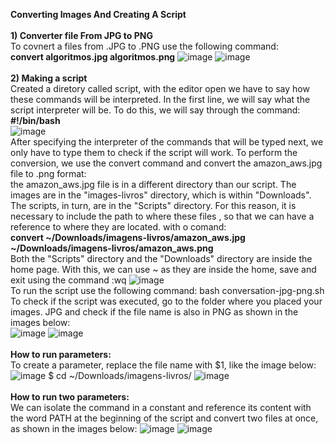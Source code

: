 <b> Converting Images And Creating A Script</b>
<br>
<br>
<b> 1) Converter file From JPG to PNG</b>
</br>
To covnert a files from .JPG to .PNG use the following command:
   <br>
   <b> convert algoritmos.jpg algoritmos.png</b>
![image](https://github.com/andregomesrocha/script-by-Alura/assets/84783787/b97ccf96-67e2-4588-885c-cb1003e5bbe0)
![image](https://github.com/andregomesrocha/script-by-Alura/assets/84783787/8c4d44e4-7adb-4add-a606-5ece2e8d2a95)
<br>
<br>
<b> 2) Making a script</b>
<br>
Created a diretory called script, with the editor open we have to say how these commands will be interpreted. In the first line, we will say what the script interpreter will be. To do this, we will say through the command:
<br>
<b>#!/bin/bash</b>
<br>
![image](https://github.com/andregomesrocha/script-by-Alura/assets/84783787/e90a4ff5-7edb-45fb-a316-01982ae19986)
<br>
After specifying the interpreter of the commands that will be typed next, we only have to type them to check if the script will work. To perform the conversion, we use the convert command and convert the amazon_aws.jpg file to .png format:
<br>
the amazon_aws.jpg file is in a different directory than our script. The images are in the "images-livros" directory, which is within "Downloads". The scripts, in turn, are in the "Scripts" directory. For this reason, it is necessary to include the path to where these files , so that we can have a reference to where they are located.
with o comand:
<br>
<b>convert ~/Downloads/imagens-livros/amazon_aws.jpg ~/Downloads/imagens-livros/amazon_aws.png</b>
<br>
Both the "Scripts" directory and the "Downloads" directory are inside the home page. With this, we can use ~ as they are inside the home, save and exit using the command :wq
![image](https://github.com/andregomesrocha/script-by-Alura/assets/84783787/e69fd537-8cb4-4a5d-aff6-726313e1f809)
<br>
To run the script use the following command:
bash conversation-jpg-png.sh
To check if the script was executed, go to the folder where you placed your images. JPG and check if the file name is also in PNG as shown in the images below:
<br>
![image](https://github.com/andregomesrocha/script-by-Alura/assets/84783787/0fe83aad-ecba-400c-be78-701bdb926fce)
![image](https://github.com/andregomesrocha/script-by-Alura/assets/84783787/95314900-40b9-4df6-a6b1-550864d2705c)
<br>
<br>
<b>How to run parameters:</b>
<br>
To create a parameter, replace the file name with $1, like the image below:
![image](https://github.com/andregomesrocha/script-by-Alura/assets/84783787/1be154e7-56e9-4cbc-bea4-4358ab113410)
$ cd ~/Downloads/imagens-livros/
![image](https://github.com/andregomesrocha/script-by-Alura/assets/84783787/806da8c6-22fb-4946-992f-ba02284e5dac)
<br>
<br>
<b>How to run two parameters:</b>
<br>
We can isolate the command in a constant and reference its content with the word PATH at the beginning of the script and convert two files at once, as shown in the images below:
![image](https://github.com/andregomesrocha/script-by-Alura/assets/84783787/8f6277be-0316-4b71-a7e1-8ca65c5b8c6b)
![image](https://github.com/andregomesrocha/script-by-Alura/assets/84783787/2e31bc79-aa23-430e-9189-a4e26a605a88)

